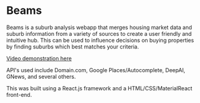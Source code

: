 # Beams
Beams is a suburb analysis webapp that merges housing market data and suburb information from a variety of sources to create a user friendly and intuitive hub. This can be used to influence decisions on buying properties by finding suburbs which best matches your criteria.

[Video demonstration here](https://youtu.be/vWZBiD6iriM)

API's used include Domain.com, Google Places/Autocomplete, DeepAI, GNews, and several others.

This was built using a React.js framework and a HTML/CSS/MaterialReact front-end.
